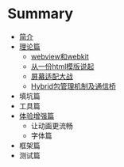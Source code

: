 # Summary

* [简介](README.md)
* [理论篇](zhishichapter_md.md)
   * [webview和webkit](webviewhe_webkit.md)
   * [从一份html模版说起](li_jie_viewport.md)
   * [屏幕适配大战](wu_li_xiang_su_he_luo_ji_xiang_su.md)
   * [Hybrid包管理机制及通信桥](hybridbao_guan_li_ji_zhi_ji_tong_xin_qiao.md)
* 填坑篇
* 工具篇
* [体验增强篇](ti_yan_zeng_qiang_pian.md)
   * 让动画更流畅
   * 字体篇
* 框架篇
* 测试篇

